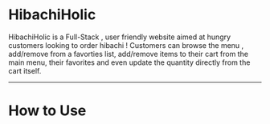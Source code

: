 # HibachiHolic

HibachiHolic is a Full-Stack , user friendly website aimed at hungry customers looking to order hibachi ! Customers can browse the menu , add/remove from a favorties list, add/remove items to their cart from the main menu, their favorites and even update the quantity directly from the cart itself. 

<hr/>

# How to Use

